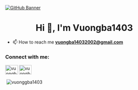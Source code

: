 [![GitHub Banner](https://user-images.githubusercontent.com/58959408/232639433-cb0aea21-66f0-4508-a771-85e2089c5a87.gif)](https://github.com/Vuonggba1403)
<h1 align="center">Hi 👋, I'm Vuongba1403</h1>

- 📫 How to reach me **vuongba14032002@gmail.com**

<h3 align="left">Connect with me:</h3>
<p align="left">
<a href="https://fb.com/vuongba1403" target="blank"><img align="center" src="https://raw.githubusercontent.com/rahuldkjain/github-profile-readme-generator/master/src/images/icons/Social/facebook.svg" alt="vuongba1403" height="30" width="40" /></a>
<a href="https://instagram.com/vuongba_" target="blank"><img align="center" src="https://raw.githubusercontent.com/rahuldkjain/github-profile-readme-generator/master/src/images/icons/Social/instagram.svg" alt="vuongba_" height="30" width="40" /></a>
</p>


<p>&nbsp;<img align="center" src="https://github-readme-stats.vercel.app/api?username=vuonggba1403&show_icons=true&locale=en" alt="vuonggba1403" /></p>
